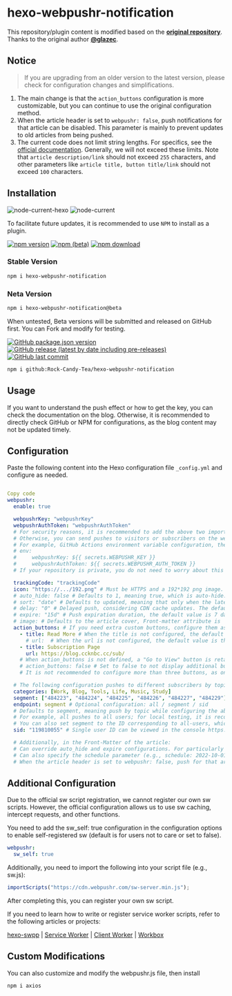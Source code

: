 # hexo-webpushr-notification

This repository/plugin content is modified based on the **[original repository](https://github.com/glazec/hexo-web-push-notification)**. Thanks to the original author **[@glazec](https://github.com/glazec)**.

## Notice ##

> If you are upgrading from an older version to the latest version, please check for configuration changes and simplifications.

1. The main change is that the `action_buttons` configuration is more customizable, but you can continue to use the original configuration method.
2. When the article header is set to `webpushr: false`, push notifications for that article can be disabled. This parameter is mainly to prevent updates to old articles from being pushed.
3. The current code does not limit string lengths. For specifics, see the [official documentation](https://docs.webpushr.com/send-push-to-a-segment). Generally, we will not exceed these limits. Note that `article description/link` should not exceed `255` characters, and other parameters like `article title, button title/link` should not exceed `100` characters.

## Installation ##

![node-current-hexo](https://img.shields.io/node/v/hexo?label=Hexo%20Requirements&logo=node.js&style=for-the-badge) ![node-current](https://img.shields.io/node/v/hexo-webpushr-notification?label=Plugin%20Recommendations&logo=node.js&style=for-the-badge)

To facilitate future updates, it is recommended to use `NPM` to install as a plugin.

[![npm version](https://img.shields.io/npm/v/hexo-webpushr-notification?color=red&logo=npm)](https://www.npmjs.com/package/hexo-webpushr-notification/v/latest) [![npm (beta)](https://img.shields.io/npm/v/hexo-webpushr-notification/beta?logo=npm)](https://www.npmjs.com/package/hexo-webpushr-notification/v/beta) [![npm download](https://img.shields.io/npm/dw/hexo-webpushr-notification?logo=npm)](https://www.npmjs.com/package/hexo-webpushr-notification)

### Stable Version ###

```bash
npm i hexo-webpushr-notification
```

### Neta Version ###

```bash
npm i hexo-webpushr-notification@beta
```

When untested, Beta versions will be submitted and released on GitHub first. You can Fork and modify for testing.

[![GitHub package.json version](https://img.shields.io/github/package-json/v/Rock-Candy-Tea/hexo-webpushr-notification?color=brightgreen&label=github&logo=github)](https://github.com/Rock-Candy-Tea/hexo-webpushr-notification) [![GitHub release (latest by date including pre-releases)](https://img.shields.io/github/v/release/Rock-Candy-Tea/hexo-webpushr-notification?include_prereleases&logo=github)](https://github.com/Rock-Candy-Tea/hexo-webpushr-notification/releases) [![GitHub last commit](https://img.shields.io/github/last-commit/Rock-Candy-Tea/hexo-webpushr-notification?logo=github)](https://github.com/Rock-Candy-Tea/hexo-webpushr-notification)

```bash
npm i github:Rock-Candy-Tea/hexo-webpushr-notification
```

## Usage ##

If you want to understand the push effect or how to get the key, you can check the documentation on the blog. Otherwise, it is recommended to directly check GitHub or NPM for configurations, as the blog content may not be updated timely.

## Configuration ##

Paste the following content into the Hexo configuration file `_config.yml` and configure as needed.

```yaml

Copy code
webpushr:
  enable: true

  webpushrKey: "webpushrKey"
  webpushrAuthToken: "webpushrAuthToken"
  # For security reasons, it is recommended to add the above two important parameters to the system global environment variables, and delete or comment out this configuration.
  # Otherwise, you can send pushes to visitors or subscribers on the webpage https://www.webpushr.com/api-playground
  # For example, GitHub Actions environment variable configuration, the parameter names remain unchanged, the key names can be customized, as shown below
  # env:
  #     webpushrKey: ${{ secrets.WEBPUSHR_KEY }}
  #     webpushrAuthToken: ${{ secrets.WEBPUSHR_AUTH_TOKEN }}
  # If your repository is private, you do not need to worry about this issue.

  trackingCode: "trackingCode"
  icon: "https://.../192.png" # Must be HTTPS and a 192*192 png image.
  # auto_hide: false # Defaults to 1, meaning true, which is auto-hide.
  # sort: "date" # Defaults to updated, meaning that only when the latest article updates the time will it push new articles. Change to date for the first publication time of the article.
  # delay: "0" # Delayed push, considering CDN cache updates. The default timing is to push 10 minutes after hexo d, in minutes (the shortest delay is 5 minutes, set to 0 for immediate push).
  # expire: "15d" # Push expiration duration, the default value is 7 days, formatted as follows: '5m' for 5 minutes, '5h' for 5 hours, '5d' for 5 days.
  # image: # Defaults to the article cover, Front-matter attribute is 'cover' (Butterfly theme friendly option). If you do not define a default cover or this attribute, set the default image here.
  action_buttons: # If you need extra custom buttons, configure them as follows:
    - title: Read More # When the title is not configured, the default value is "Go to View".
      # url:  # When the url is not configured, the default value is the latest article link.
    - title: Subscription Page
      url: https://blog.ccknbc.cc/sub/
    # When action_buttons is not defined, a "Go to View" button is retained by default, unless set to false.
    # action_buttons: false # Set to false to not display additional buttons, as hiding the buttons will link to the current article.
    # It is not recommended to configure more than three buttons, as only the first three will be displayed.

  # The following configuration pushes to different subscribers by topic. Please configure as an array, corresponding one by one. See the usage documentation for specific locations.
  categories: [Work, Blog, Tools, Life, Music, Study]
  segment: ["484223", "484224", "484225", "484226", "484227", "484229"]
  endpoint: segment # Optional configuration: all / segment / sid
  # Defaults to segment, meaning push by topic while configuring the above options.
  # For example, all pushes to all users; for local testing, it is recommended to push only to a single user, namely yourself, and set the sid value below.
  # You can also set segment to the ID corresponding to all-users, which also achieves pushing to all users.
  sid: "119810055" # Single user ID can be viewed in the console https://app.webpushr.com/subscribers

  # Additionally, in the Front-Matter of the article:
  # Can override auto_hide and expire configurations. For particularly important articles, set to not auto-hide and extend expiration.
  # Can also specify the schedule parameter (e.g., schedule: 2022-10-01 00:00:00) for scheduled push.
  # When the article header is set to webpushr: false, push for that article can be disabled. This parameter is mainly to prevent updates to old articles from being automatically pushed.
```

## Additional Configuration ##

Due to the official sw script registration, we cannot register our own sw scripts. However, the official configuration allows us to use sw caching, intercept requests, and other functions.

You need to add the sw_self: true configuration in the configuration options to enable self-registered sw (default is for users not to care or set to false).

```yaml
webpushr:
  sw_self: true
```

Additionally, you need to import the following into your script file (e.g., sw.js):

```js
importScripts("https://cdn.webpushr.com/sw-server.min.js");
```

After completing this, you can register your own sw script.

If you need to learn how to write or register service worker scripts, refer to the following articles or projects:

[hexo-swpp](https://kmar.top/posts/73014407/) | [Service Worker](https://blog.cyfan.top/p/c0af86bb.html) | [Client Worker](https://clientworker.js.org/) | [Workbox](https://github.com/GoogleChrome/workbox)

## Custom Modifications ##

You can also customize and modify the webpushr.js file, then install

```bash
npm i axios
```
